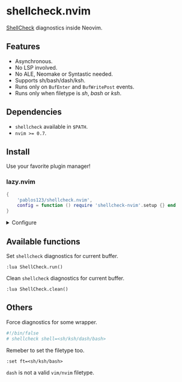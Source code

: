 # shellcheck.nvim
[ShellCheck](https://www.shellcheck.net/) diagnostics inside Neovim.

## Features
- Asynchronous.
- No LSP involved.
- No ALE, Neomake or Syntastic needed.
- Supports sh/bash/dash/ksh.
- Runs only on `BufEnter` and `BufWritePost` events.
- Runs only when filetype is _sh_, _bash_ or _ksh_.

## Dependencies
- `shellcheck` available in `$PATH`.
- `nvim >= 0.7`.

## Install
Use your favorite plugin manager!

### lazy.nvim
```lua
{
    'pablos123/shellcheck.nvim',
    config = function () require 'shellcheck-nvim'.setup {} end
}
```

<details>
<summary>Configure</summary>

```lua
{
    'pablos123/shellcheck.nvim',
    config = function ()
        -- Pass options to the shellcheck command.
        require 'shellcheck-nvim'.setup {
            shellcheck_options = { '-x', '--enable=all', },
        }
    end
}
```

</details>

## Available functions
Set `shellcheck` diagnostics for current buffer.

```vim
:lua ShellCheck.run()
```

Clean `shellcheck` diagnostics for current buffer.

```vim
:lua ShellCheck.clean()
```

## Others
Force diagnostics for some wrapper.
```bash
#!/bin/false
# shellcheck shell=<sh/ksh/dash/bash>
```
Remeber to set the filetype too.
```vim
:set ft=<sh/ksh/bash>
```
`dash` is not a valid `vim/nvim` filetype.
